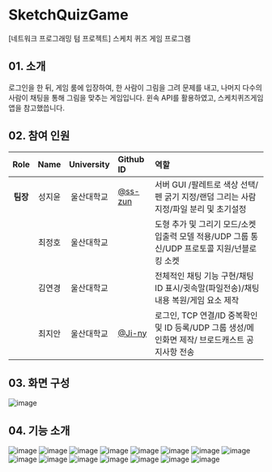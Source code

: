 # SketchQuizGame
[네트워크 프로그래밍 텀 프로젝트] 스케치 퀴즈 게임 프로그램


## 01. 소개 
로그인을 한 뒤, 게임 룸에 입장하여, 한 사람이 그림을 그려 문제를 내고, 나머지 다수의 사람이 채팅을 통해 그림을 맞추는 게임입니다.
윈속 API를 활용하였고, 스케치퀴즈게임 앱을 참고했씁니다.

## 02. 참여 인원
| Role | Name | University | Github ID | 역할 | 
| :---------------: | :---------------: | :---------------: | :--------------- | :--------------- | 
| **팀장** | 성지윤 | 울산대학교 | [@ss-zun](https://github.com/ss-zun) | 서버 GUI /팔레트로 색상 선택/펜 굵기 지정/랜덤 그리는 사람 지정/파일 분리 및 초기설정 |
|  | 최정호 | 울산대학교 |  | 도형 추가 및 그리기 모드/소켓 입출력 모델 적용/UDP 그룹 통신/UDP 프로토콜 지원/넌블로킹 소켓 |
|  | 김연경 | 울산대학교 |  | 전체적인 채팅 기능 구현/채팅 ID 표시/귓속말(파일전송)/채팅 내용 복원/게임 요소 제작 |
|  | 최지안 | 울산대학교 | [@Ji-ny](https://github.com/Ji-ny) | 로그인, TCP 연결/ID 중복확인 및 ID 등록/UDP 그룹 생성/메인화면 제작/ 브로드캐스트 공지사항 전송 |

## 03. 화면 구성
![image](https://github.com/NetworkTerm-HingJeongHo/NT_SketchQuizGame/assets/96537605/a625cec4-ccd3-401e-9b4c-7d1cfdbe297f)

## 04. 기능 소개
![image](https://github.com/NetworkTerm-HingJeongHo/NT_SketchQuizGame/assets/96537605/d70df144-d3b7-4ab3-a04d-3a501417ef24)
![image](https://github.com/NetworkTerm-HingJeongHo/NT_SketchQuizGame/assets/96537605/d35c6e30-2db9-4669-a7cd-1a86a1cf9bd8)
![image](https://github.com/NetworkTerm-HingJeongHo/NT_SketchQuizGame/assets/96537605/2f7aa778-b684-4694-b763-8ef8f57a3b12)
![image](https://github.com/NetworkTerm-HingJeongHo/NT_SketchQuizGame/assets/96537605/5a5338bf-6816-47a0-bf46-b622e55cf2d1)
![image](https://github.com/NetworkTerm-HingJeongHo/NT_SketchQuizGame/assets/96537605/81cf267b-1f38-45b0-b5a1-76eb7049eae7)
![image](https://github.com/NetworkTerm-HingJeongHo/NT_SketchQuizGame/assets/96537605/cdda5bbd-792f-4b33-b13b-22f6ea47e35d)
![image](https://github.com/NetworkTerm-HingJeongHo/NT_SketchQuizGame/assets/96537605/590c5857-ebf2-430f-a01c-f088e3315542)
![image](https://github.com/NetworkTerm-HingJeongHo/NT_SketchQuizGame/assets/96537605/dcc73572-9f6c-4604-a9fa-b680dccebd23)
![image](https://github.com/NetworkTerm-HingJeongHo/NT_SketchQuizGame/assets/96537605/7ed9c997-e6bd-43a3-8c1d-66e1f6382fe7)
![image](https://github.com/NetworkTerm-HingJeongHo/NT_SketchQuizGame/assets/96537605/ac602fb3-a397-473b-9fcb-747b0dcacee1)
![image](https://github.com/NetworkTerm-HingJeongHo/NT_SketchQuizGame/assets/96537605/c6f1a831-33c5-4c90-9064-693b353b339d)
![image](https://github.com/NetworkTerm-HingJeongHo/NT_SketchQuizGame/assets/96537605/957eb06c-e622-4386-9713-100fc382668e)
![image](https://github.com/NetworkTerm-HingJeongHo/NT_SketchQuizGame/assets/96537605/e8f94597-6e39-4a13-a17c-ab4401f3f5e7)
![image](https://github.com/NetworkTerm-HingJeongHo/NT_SketchQuizGame/assets/96537605/82f376ae-f02c-4a00-ad81-fa07baaa7c34)
![image](https://github.com/NetworkTerm-HingJeongHo/NT_SketchQuizGame/assets/96537605/09f982dd-d397-4403-8f4d-0bcb0d515906)
